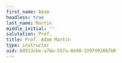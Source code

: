 ```yaml
---
first_name: Adam
headless: true
last_name: Martin
middle_initial: ''
salutation: Prof.
title: Prof. Adam Martin
type: instructor
uid: 69513c6e-a7be-557a-0e80-2297992867b0
---
```

